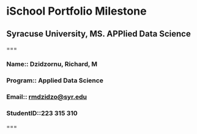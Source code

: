 #						iSchool Portfolio Milestone
## Syracuse University, MS. APPlied Data Science
===
### Name:: Dzidzornu, Richard, M
### Program:: Applied Data Science
### Email:: rmdzidzo@syr.edu
### StudentID::223 315 310
===
